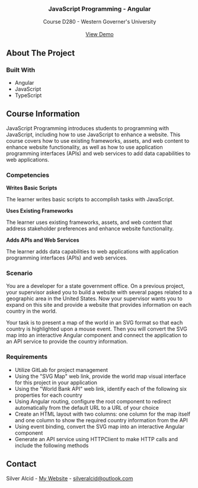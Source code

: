 <a id="readme-top"></a>

<h3 align="center">JavaScript Programming - Angular</h3>

  <p align="center">
    Course D280 - Western Governer's University
    <br />
    <br />
    <a href="https://silveralcid.github.io/WGU-D280-JavaScript-Programming/">View Demo</a>
</div>


<!-- ABOUT THE PROJECT -->
## About The Project

### Built With

* Angular
* JavaScript
* TypeScript


## Course Information

JavaScript Programming introduces students to programming with JavaScript, including how to use JavaScript to enhance a website. This course covers how to use existing frameworks, assets, and web content to enhance website functionality, as well as how to use application programming interfaces (APIs) and web services to add data capabilities to web applications.

### Competencies

**Writes Basic Scripts**

The learner writes basic scripts to accomplish tasks with JavaScript.

**Uses Existing Frameworks**

The learner uses existing frameworks, assets, and web content that address stakeholder preferences and enhance website functionality.

**Adds APIs and Web Services**

The learner adds data capabilities to web applications with application programming interfaces (APIs) and web services.

### Scenario

You are a developer for a state government office. On a previous project, your supervisor asked you to build a website with several pages related to a geographic area in the United States. Now your supervisor wants you to expand on this site and provide a website that provides information on each country in the world.

Your task is to present a map of the world in an SVG format so that each country is highlighted upon a mouse event. Then you will convert the SVG map into an interactive Angular component and connect the application to an API service to provide the country information.

### Requirements

* Utilize GitLab for project management
* Using the "SVG Map" web link, provide the world map visual interface for this project in your application
* Using the "World Bank API" web link, identify each of the following six properties for each country
* Using Angular routing, configure the root component to redirect automatically from the default URL to a URL of your choice
* Create an HTML layout with two columns: one column for the map itself and one column to show the required country information from the API
* Using event binding, convert the SVG map into an interactive Angular component
* Generate an API service using HTTPClient to make HTTP calls and include the following methods



<!-- CONTACT -->
## Contact

Silver Alcid - [My Website](https://silveralcid.com) - silveralcid@outlook.com
